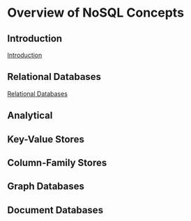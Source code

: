 # Overview of NoSQL Concepts

## Introduction

[Introduction](index.md)

## Relational Databases

[Relational Databases](./relational/index.md)

## Analytical

## Key-Value Stores

## Column-Family Stores

## Graph Databases

## Document Databases

